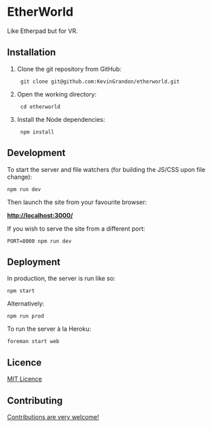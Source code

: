 # EtherWorld

Like Etherpad but for VR.


## Installation

1. Clone the git repository from GitHub:

        git clone git@github.com:KevinGrandon/etherworld.git

2. Open the working directory:

        cd etherworld

3. Install the Node dependencies:

        npm install


## Development

To start the server and file watchers (for building the JS/CSS upon file change):

    npm run dev

Then launch the site from your favourite browser:

[__http://localhost:3000/__](http://localhost:3000/)

If you wish to serve the site from a different port:

    PORT=8000 npm run dev


## Deployment

In production, the server is run like so:

    npm start

Alternatively:

    npm run prod

To run the server à la Heroku:

    foreman start web


## Licence

[MIT Licence](LICENCE)


## Contributing

[Contributions are very welcome!](CONTRIBUTING.md)
